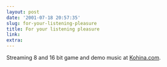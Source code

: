 ```yaml
---
layout: post
date: '2001-07-18 20:57:35'
slug: for-your-listening-pleasure
title: For your listening pleasure
link: 
extra: 
---
```


Streaming 8 and 16 bit game and demo music at [Kohina.com](http://www.kohina.com/).